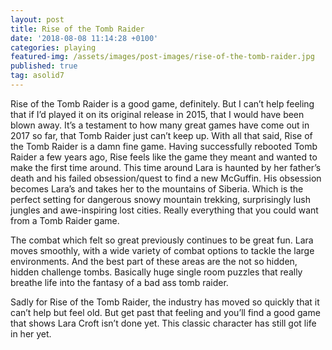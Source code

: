 ```yaml
---
layout: post
title: Rise of the Tomb Raider
date: '2018-08-08 11:14:28 +0100'
categories: playing
featured-img: /assets/images/post-images/rise-of-the-tomb-raider.jpg
published: true
tag: asolid7
---
```


Rise of the Tomb Raider is a good game, definitely. But I can’t help feeling that if I’d played it on its original release in 2015, that I would have been blown away. It’s a testament to how many great games have come out in 2017 so far, that Tomb Raider just can’t keep up.
With all that said, Rise of the Tomb Raider is a damn fine game. Having successfully rebooted Tomb Raider a few years ago, Rise feels like the game they meant and wanted to make the first time around. This time around Lara is haunted by her father’s death and his failed obsession/quest to find a new McGuffin. His obsession becomes Lara’s and takes her to the mountains of Siberia. Which is the perfect setting for dangerous snowy mountain trekking, surprisingly lush jungles and awe-inspiring lost cities. Really everything that you could want from a Tomb Raider game.

The combat which felt so great previously continues to be great fun. Lara moves smoothly, with a wide variety of combat options to tackle the large environments. And the best part of these areas are the not so hidden, hidden challenge tombs. Basically huge single room puzzles that really breathe life into the fantasy of a bad ass tomb raider.

Sadly for Rise of the Tomb Raider, the industry has moved so quickly that it can’t help but feel old. But get past that feeling and you’ll find a good game that shows Lara Croft isn’t done yet. This classic character has still got life in her yet.
